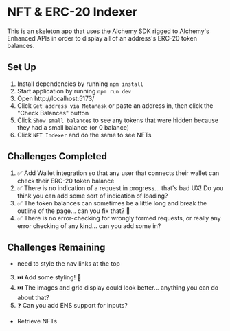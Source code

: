 # NFT & ERC-20 Indexer

This is an skeleton app that uses the Alchemy SDK rigged to Alchemy's Enhanced APIs in order to display all of an address's ERC-20 token balances.

## Set Up

1. Install dependencies by running `npm install`
2. Start application by running `npm run dev`
3. Open http://localhost:5173/
4. Click `Get address via MetaMask` or paste an address in, then click the "Check Balances" button
5. Click `Show small balances` to see any tokens that were hidden because they had a small balance (or 0 balance)
6. Click `NFT Indexer` and do the same to see NFTs

## Challenges Completed

1. ✅ Add Wallet integration so that any user that connects their wallet can check their ERC-20 token balance
2. ✅ There is no indication of a request in progress... that's bad UX! Do you think you can add some sort of indication of loading?
4. ✅ The token balances can sometimes be a little long and break the outline of the page... can you fix that? 🔧
5. ✅ There is no error-checking for wrongly formed requests, or really any error checking of any kind... can you add some in?

## Challenges Remaining
- need to style the nav links at the top
3. ⏭️ Add some styling! 🎨
6. ⏭️ The images and grid display could look better... anything you can do about that?
8. ❓ Can you add ENS support for inputs?
- Retrieve NFTs